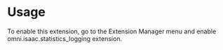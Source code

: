 # Usage

To enable this extension, go to the Extension Manager menu and enable omni.isaac.statistics_logging extension.
